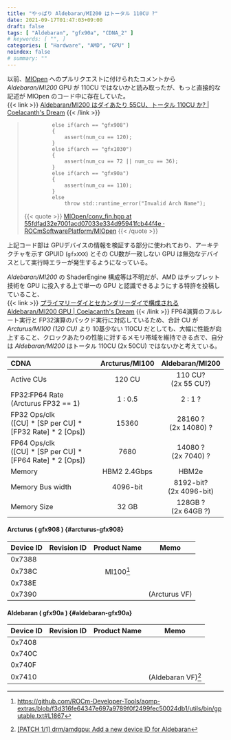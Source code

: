 ```yaml
---
title: "やっぱり Aldebaran/MI200 はトータル 110CU ?"
date: 2021-09-17T01:47:03+09:00
draft: false
tags: [ "Aldebaran", "gfx90a", "CDNA_2" ]
# keywords: [ "", ]
categories: [ "Hardware", "AMD", "GPU" ]
noindex: false
# summary: ""
---
```


以前、[MIOpen](https://github.com/ROCmSoftwarePlatform/MIOpen) へのプルリクエストに付けられたコメントから *Aldebaran/MI200* GPU が 110CU ではないかと読み取ったが、もっと直接的な記述が MIOpen のコード中に存在していた。  
{{< link >}} [Aldebaran/MI200 はダイあたり 55CU、トータル 110CU か? | Coelacanth's Dream](/posts/2021/09/01/aldebaran-gfx90a-cu/) {{< /link >}}

 > 		        else if(arch == "gfx908")
 > 		        {
 > 		            assert(num_cu == 120);
 > 		        }
 > 		        else if(arch == "gfx1030")
 > 		        {
 > 		            assert(num_cu == 72 || num_cu == 36);
 > 		        }
 > 		        else if(arch == "gfx90a")
 > 		        {
 > 		            assert(num_cu == 110);
 > 		        }
 > 		        else
 > 		            throw std::runtime_error("Invalid Arch Name");
 >
 > {{< quote >}} [MIOpen/conv_fin.hpp at 55fdfad32e7001acd07033e334d95941fcb44f4e · ROCmSoftwarePlatform/MIOpen](https://github.com/ROCmSoftwarePlatform/MIOpen/blob/55fdfad32e7001acd07033e334d95941fcb44f4e/fin/src/include/conv_fin.hpp#L103) {{< /quote >}}

上記コード部は GPUデバイスの情報を検証する部分に使われており、アーキテクチャを示す GPUID (`gfxXXX`) とその CU数が一致しない GPU は無効なデバイスとして実行時エラーが発生するようになっている。  

*Aldebaran/MI200* の ShaderEngine 構成等は不明だが、AMD はチップレット技術を GPU に投入する上で単一の GPU と認識できるようにする特許を投稿していること、  
{{< link >}} [プライマリーダイとセカンダリーダイで構成される Aldebaran/MI200 GPU | Coelacanth's Dream](/posts/2021/06/09/aldebaran-primary-secondary/) {{< /link >}}
FP64演算のフルレート実行と FP32演算のパックド実行に対応しているため、合計 CU が *Arcturus/MI100 (120 CU)* より 10基少ない 110CU だとしても、大幅に性能が向上すること、クロックあたりの性能に対するメモリ帯域を維持できる点で、自分は *Aldebaran/MI200* はトータル 110CU (2x 50CU) ではないかと考えている。  



| CDNA | Arcturus/MI100 | Aldebaran/MI200 |
| :-- | :--: | :--: |
| Active CUs | 120 CU | 110 CU?<br> (2x 55 CU?) |
| FP32:FP64 Rate <br> (Arcturus FP32 == 1) | 1 : 0.5 | 2 : 1 ? |
| FP32 Ops/clk<br>([CU] * [SP per CU] * [FP32 Rate] * 2 [Ops]) | 15360 | 28160 ?<br>(2x 14080) ? |
| FP64 Ops/clk<br>([CU] * [SP per CU] * [FP64 Rate] * 2 [Ops]) | 7680 | 14080 ?<br>(2x 7040) ? |
| Memory | HBM2 2.4Gbps  | HBM2e |
| Memory Bus width | 4096-bit | 8192-bit? <br> (2x 4096-bit) |
| Memory Size | 32 GB | 128GB ? <br> (2x 64GB ?) |


#### Arcturus ( gfx908 ) {#arcturus-gfx908}
| Device ID | Revision ID | Product Name | Memo |
| :--- | :--- | :---: | :---: |
| 0x7388 | | | |
| 0x738C | | MI100[^5] | |
| 0x738E | | | |
| 0x7390 | | | (Arcturus VF) |

[^5]:<https://github.com/ROCm-Developer-Tools/aomp-extras/blob/f3d316fe64347e697a9789f0f2499fec50024db1/utils/bin/gputable.txt#L1867>

#### Aldebaran ( gfx90a ) {#aldebaran-gfx90a}
| Device ID | Revision ID | Product Name | Memo |
| :--- | :--- | :---: | :---: |
| 0x7408 | | | |
| 0x740C | | | |
| 0x740F | | | |
| 0x7410 | | | (Aldebaran VF)[^aldebaran-vf] |

[^aldebaran-vf]: [[PATCH 1/1] drm/amdgpu: Add a new device ID for Aldebaran](https://lists.freedesktop.org/archives/amd-gfx/2021-April/062817.html)
